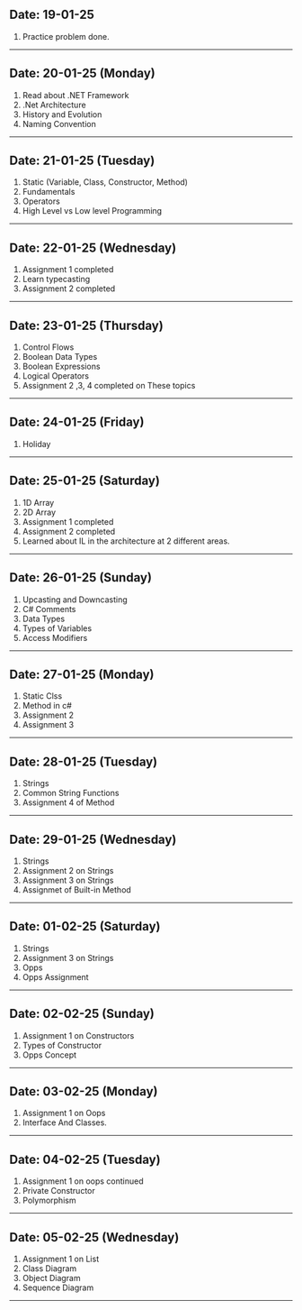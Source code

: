 Date: 19-01-25
-------------- 
1. Practice problem done.

***************************************************************************

Date: 20-01-25 (Monday)
-----------------------
1. Read about .NET Framework
2. .Net Architecture
3. History and Evolution
4. Naming Convention

***************************************************************************

Date: 21-01-25 (Tuesday)
-----------------------
1. Static (Variable, Class, Constructor, Method)
2. Fundamentals
3. Operators
4. High Level vs Low level Programming

****************************************************************************

Date: 22-01-25 (Wednesday)
--------------------------
1. Assignment 1 completed 
2. Learn typecasting
3. Assignment 2 completed 

****************************************************************************

Date: 23-01-25 (Thursday)
--------------------------
1. Control Flows
2. Boolean Data Types
3. Boolean Expressions
4. Logical Operators
5. Assignment 2 ,3, 4 completed on These topics  

****************************************************************************

Date: 24-01-25 (Friday)
--------------------------
1. Holiday

****************************************************************************

Date: 25-01-25 (Saturday)
--------------------------
1. 1D Array
2. 2D Array
3. Assignment 1 completed   
4. Assignment 2 completed
5. Learned about IL in the architecture at 2 different areas.

****************************************************************************

Date: 26-01-25 (Sunday)
--------------------------
1. Upcasting and Downcasting
2. C# Comments
3. Data Types
4. Types of Variables 
5. Access Modifiers

****************************************************************************

Date: 27-01-25 (Monday)  
--------------------------
1. Static Clss
2. Method in c#
3. Assignment 2
4. Assignment 3

****************************************************************************

Date: 28-01-25 (Tuesday)  
--------------------------
1. Strings
2. Common String Functions
3. Assignment 4 of Method

****************************************************************************

Date: 29-01-25 (Wednesday)  
--------------------------
1. Strings
2. Assignment 2 on Strings
3. Assignment 3 on Strings
4. Assignmet of Built-in Method

****************************************************************************

Date: 01-02-25 (Saturday)
--------------------------
1. Strings
2. Assignment 3 on Strings
3. Opps
4. Opps Assignment

****************************************************************************


Date: 02-02-25 (Sunday)
--------------------------
1. Assignment 1 on Constructors
2. Types of Constructor
3. Opps Concept

****************************************************************************

Date: 03-02-25 (Monday)  
--------------------------
1. Assignment 1 on Oops
2. Interface And Classes.

****************************************************************************

Date: 04-02-25 (Tuesday)  
--------------------------
1. Assignment 1 on oops continued
2. Private Constructor
3. Polymorphism

****************************************************************************

Date: 05-02-25 (Wednesday)
--------------------------
1. Assignment 1 on List
2. Class Diagram 
3. Object Diagram
4. Sequence Diagram

****************************************************************************


